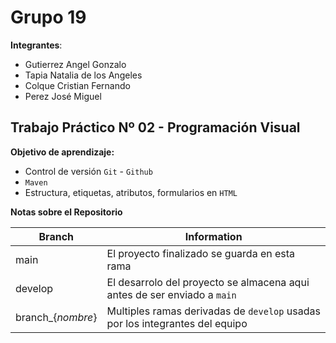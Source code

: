 # Grupo 19
**Integrantes**:
- Gutierrez Angel Gonzalo
- Tapia Natalia de los Angeles
- Colque Cristian Fernando
- Perez José Miguel

## Trabajo Práctico Nº 02 - Programación Visual

**Objetivo de aprendizaje:**
+ Control de versión `Git` - `Github`
+ `Maven`
+ Estructura, etiquetas, atributos, formularios en `HTML`

**Notas sobre el Repositorio**

| Branch  | Information |
| ------------- | ------------- |
| main | El proyecto finalizado se guarda en esta rama |
| develop | El desarrolo del proyecto se almacena aqui antes de ser enviado a `main`  |
| branch_{*nombre*} | Multiples ramas derivadas de `develop` usadas por los integrantes del equipo  |
